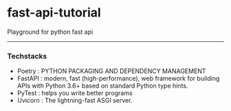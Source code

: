 # fast-api-tutorial
Playground for python fast api

---

### Techstacks

- Poetry : PYTHON PACKAGING AND DEPENDENCY MANAGEMENT
- FastAPI : modern, fast (high-performance), web framework for building APIs with Python 3.6+ based on standard Python type hints.
- PyTest : helps you write better programs
- Uvicorn : The lightning-fast ASGI server.
